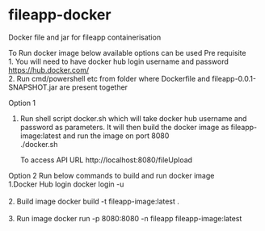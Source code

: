 # fileapp-docker
Docker file and jar for fileapp containerisation 

To Run docker image below available options can be used
Pre requisite <br />
	1. You will need to have docker hub login username and password https://hub.docker.com/ <br />
	2. Run cmd/powershell etc from folder where Dockerfile and fileapp-0.0.1-SNAPSHOT.jar are present together <br />
	
Option 1 <br />
1. Run shell script docker.sh which will take docker hub username and password as parameters. It will then build the docker image as fileapp-image:latest and run the image on port 8080 <br />
	./docker.sh <usernam> <password>
	
	To access API URL http://localhost:8080/fileUpload
	
	
Option 2 
Run below commands to build and run docker image <br />
1.Docker Hub login 
	docker login -u <user-name>
<br />	
2. Build image
	docker build -t fileapp-image:latest .
<br />	
3. Run image 
	docker run  -p 8080:8080 -n fileapp fileapp-image:latest
	
